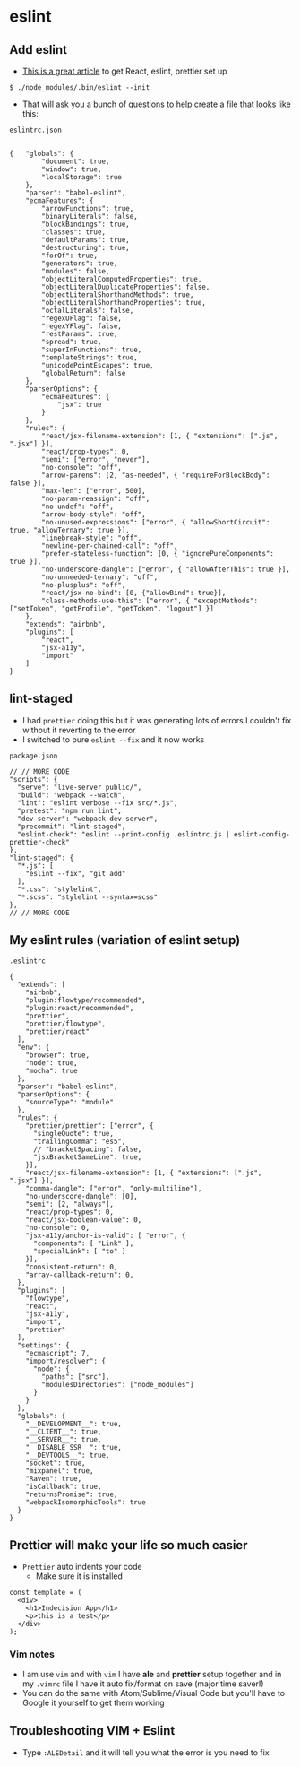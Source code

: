 # eslint
## Add eslint
* [This is a great article](https://medium.com/@eliotjunior/prettier-eslint-facebook-code-quality-the-auto-magical-react-styling-tutorial-19481acb10dd) to get React, eslint, prettier set up

`$ ./node_modules/.bin/eslint --init`

* That will ask you a bunch of questions to help create a file that looks like this:

`eslintrc.json`

```

{   "globals": {
        "document": true,
        "window": true,
        "localStorage": true
    },
    "parser": "babel-eslint",
    "ecmaFeatures": {
        "arrowFunctions": true,
        "binaryLiterals": false,
        "blockBindings": true,
        "classes": true,
        "defaultParams": true,
        "destructuring": true,
        "forOf": true,
        "generators": true,
        "modules": false,
        "objectLiteralComputedProperties": true,
        "objectLiteralDuplicateProperties": false,
        "objectLiteralShorthandMethods": true,
        "objectLiteralShorthandProperties": true,
        "octalLiterals": false,
        "regexUFlag": false,
        "regexYFlag": false,
        "restParams": true,
        "spread": true,
        "superInFunctions": true,
        "templateStrings": true,
        "unicodePointEscapes": true,
        "globalReturn": false
    },
    "parserOptions": {
        "ecmaFeatures": {
            "jsx": true
        }
    },
    "rules": {
        "react/jsx-filename-extension": [1, { "extensions": [".js", ".jsx"] }],
        "react/prop-types": 0,
        "semi": ["error", "never"],
        "no-console": "off",
        "arrow-parens": [2, "as-needed", { "requireForBlockBody": false }],
        "max-len": ["error", 500],
        "no-param-reassign": "off",
        "no-undef": "off",
        "arrow-body-style": "off",
        "no-unused-expressions": ["error", { "allowShortCircuit": true, "allowTernary": true }],
        "linebreak-style": "off",
        "newline-per-chained-call": "off",
        "prefer-stateless-function": [0, { "ignorePureComponents": true }],
        "no-underscore-dangle": ["error", { "allowAfterThis": true }],
        "no-unneeded-ternary": "off",
        "no-plusplus": "off",
        "react/jsx-no-bind": [0, {"allowBind": true}],
        "class-methods-use-this": ["error", { "exceptMethods": ["setToken", "getProfile", "getToken", "logout"] }] 
    },
    "extends": "airbnb",
    "plugins": [
        "react",
        "jsx-a11y",
        "import"
    ]
}
```

## lint-staged
* I had `prettier` doing this but it was generating lots of errors I couldn't fix without it reverting to the error
* I switched to pure `eslint --fix` and it now works

`package.json`

```
// // MORE CODE
"scripts": {
  "serve": "live-server public/",
  "build": "webpack --watch",
  "lint": "eslint verbose --fix src/*.js",
  "pretest": "npm run lint",
  "dev-server": "webpack-dev-server",
  "precommit": "lint-staged",
  "eslint-check": "eslint --print-config .eslintrc.js | eslint-config-prettier-check"
},
"lint-staged": {
  "*.js": [
    "eslint --fix", "git add"
  ],
  "*.css": "stylelint",
  "*.scss": "stylelint --syntax=scss"
},
// // MORE CODE
```

## My eslint rules (variation of eslint setup)

`.eslintrc`

```
{
  "extends": [
    "airbnb",
    "plugin:flowtype/recommended",
    "plugin:react/recommended",
    "prettier",
    "prettier/flowtype",
    "prettier/react"
  ],
  "env": {
    "browser": true,
    "node": true,
    "mocha": true
  },
  "parser": "babel-eslint",
  "parserOptions": {
    "sourceType": "module"
  },
  "rules": {
    "prettier/prettier": ["error", {
      "singleQuote": true,
      "trailingComma": "es5",
      // "bracketSpacing": false,
      "jsxBracketSameLine": true,
    }],
    "react/jsx-filename-extension": [1, { "extensions": [".js", ".jsx"] }],
    "comma-dangle": ["error", "only-multiline"],
    "no-underscore-dangle": [0],
    "semi": [2, "always"],
    "react/prop-types": 0,
    "react/jsx-boolean-value": 0,
    "no-console": 0,
    "jsx-a11y/anchor-is-valid": [ "error", {
      "components": [ "Link" ],
      "specialLink": [ "to" ]
    }],
    "consistent-return": 0,
    "array-callback-return": 0,
  },
  "plugins": [
    "flowtype",
    "react",
    "jsx-a11y",
    "import",
    "prettier"
  ],
  "settings": {
    "ecmascript": 7,
    "import/resolver": {
      "node": {
        "paths": ["src"],
        "modulesDirectories": ["node_modules"]
      }
    }
  },
  "globals": {
    "__DEVELOPMENT__": true,
    "__CLIENT__": true,
    "__SERVER__": true,
    "__DISABLE_SSR__": true,
    "__DEVTOOLS__": true,
    "socket": true,
    "mixpanel": true,
    "Raven": true,
    "isCallback": true,
    "returnsPromise": true,
    "webpackIsomorphicTools": true
  }
}
```

## Prettier will make your life so much easier
* `Prettier` auto indents your code
  - Make sure it is installed

```
const template = (
  <div>
    <h1>Indecision App</h1>
    <p>this is a test</p>
  </div>
);
```

### Vim notes
* I am use `vim` and with `vim` I have **ale** and **prettier** setup together and in my `.vimrc` file I have it auto fix/format on save (major time saver!)
* You can do the same with Atom/Sublime/Visual Code but you'll have to Google it yourself to get them working

## Troubleshooting VIM + Eslint
* Type `:ALEDetail` and it will tell you what the error is you need to fix
